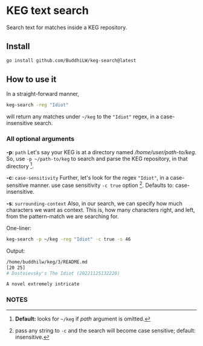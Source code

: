 # KEG text search

Search text for matches inside a KEG repository.

## Install

```sh
go install github.com/BuddhiLW/keg-search@latest
```

## How to use it

In a straight-forward manner,

```sh
keg-search -reg "Idiot"
```

will return any matches under `~/keg` to the `"Idiot"` regex, in a
case-insensitive search.

### All optional arguments

**-p**: `path`
Let's say your KEG is at a directory named _/home/user/path-to/keg_. So, use `-p ~/path-to/keg` to search and parse the KEG repository, in that directory [^1].

**-c**: `case-sensitivity`
Further, let's look for the regex `"Idiot"`, in a case-sensitive manner. use
case sensitivity `-c true` option [^2]. Defaults to: case-insensitive.

**-s**: `surrounding-context`
Also, in our search, we can specify how much characters we want as context. This
is, how many characters right, and left, from the pattern-match we are searching
for.

One-liner:

```sh
keg-search -p ~/keg -reg "Idiot" -c true -s 46
```

Output:

```sh
/home/buddhilw/keg/3/README.md
[20 25]
# Dostoievsky's The Idiot (20221125132220)

A novel extremely intricate
```

### NOTES

[^1]: **Default:** looks for `~/keg` if _path_ argument is omitted.
[^2]: pass any string to `-c` and the search will become case sensitive; default: insensitive.
